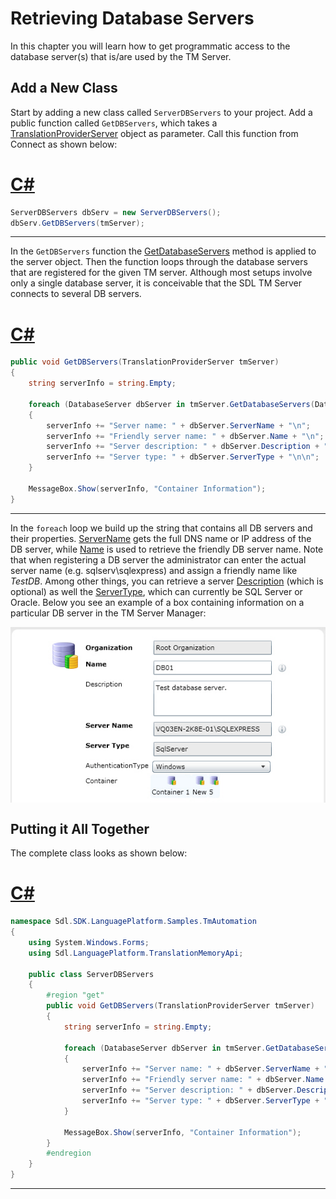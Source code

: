 Retrieving Database Servers
===

In this chapter you will learn how to get programmatic access to the database server(s) that is/are used by the TM Server.

Add a New Class
----

Start by adding a new class called `ServerDBServers` to your project. Add a public function called `GetDBServers`, which takes a [TranslationProviderServer](../../api/translationmemory/Sdl.LanguagePlatform.TranslationMemoryApi.TranslationProviderServer.yml) object as parameter. Call this function from Connect as shown below:

# [C#](#tab/tabid-1)
```cs
ServerDBServers dbServ = new ServerDBServers();
dbServ.GetDBServers(tmServer);
```
****
In the `GetDBServers` function the [GetDatabaseServers](../../api/translationmemory/Sdl.LanguagePlatform.TranslationMemoryApi.TranslationProviderServer.yml#Sdl_LanguagePlatform_TranslationMemoryApi_TranslationProviderServer_GetDatabaseServers_Sdl_LanguagePlatform_TranslationMemoryApi_DatabaseServerProperties_) method is applied to the server object. Then the function loops through the database servers that are registered for the given TM server. Although most setups involve only a single database server, it is conceivable that the SDL TM Server connects to several DB servers.
# [C#](#tab/tabid-2)
```cs
public void GetDBServers(TranslationProviderServer tmServer)
{
    string serverInfo = string.Empty;

    foreach (DatabaseServer dbServer in tmServer.GetDatabaseServers(DatabaseServerProperties.None))
    {
        serverInfo += "Server name: " + dbServer.ServerName + "\n";
        serverInfo += "Friendly server name: " + dbServer.Name + "\n";
        serverInfo += "Server description: " + dbServer.Description + "\n";
        serverInfo += "Server type: " + dbServer.ServerType + "\n\n";
    }

    MessageBox.Show(serverInfo, "Container Information");
}
```
****
In the `foreach` loop we build up the string that contains all DB servers and their properties. [ServerName](../../api/translationmemory/Sdl.LanguagePlatform.TranslationMemoryApi.DatabaseServer.yml#Sdl_LanguagePlatform_TranslationMemoryApi_DatabaseServer_ServerName) gets the full DNS name or IP address of the DB server, while [Name](../../api/translationmemory/Sdl.LanguagePlatform.TranslationMemoryApi.DatabaseServer.yml#Sdl_LanguagePlatform_TranslationMemoryApi_DatabaseServer_Name) is used to retrieve the friendly DB server name. Note that when registering a DB server the administrator can enter the actual server name (e.g. sqlserv\sqlexpress) and assign a friendly name like *TestDB*. Among other things, you can retrieve a server [Description](../../api/translationmemory/Sdl.LanguagePlatform.TranslationMemoryApi.DatabaseServer.yml#Sdl_LanguagePlatform_TranslationMemoryApi_DatabaseServer_Description) (which is optional) as well the [ServerType](../../api/translationmemory/Sdl.LanguagePlatform.TranslationMemoryApi.DatabaseServer.yml#Sdl_LanguagePlatform_TranslationMemoryApi_DatabaseServer_ServerType), which can currently be SQL Server or Oracle.
Below you see an example of a box containing information on a particular DB server in the TM Server Manager:

<img style="display:block; " src="images/DbServerInfo.jpg"/>

Putting it All Together
----
The complete class looks as shown below:
# [C#](#tab/tabid-3)
```cs
namespace Sdl.SDK.LanguagePlatform.Samples.TmAutomation
{
    using System.Windows.Forms;
    using Sdl.LanguagePlatform.TranslationMemoryApi;

    public class ServerDBServers
    {
        #region "get"
        public void GetDBServers(TranslationProviderServer tmServer)
        {
            string serverInfo = string.Empty;

            foreach (DatabaseServer dbServer in tmServer.GetDatabaseServers(DatabaseServerProperties.None))
            {
                serverInfo += "Server name: " + dbServer.ServerName + "\n";
                serverInfo += "Friendly server name: " + dbServer.Name + "\n";
                serverInfo += "Server description: " + dbServer.Description + "\n";
                serverInfo += "Server type: " + dbServer.ServerType + "\n\n";
            }

            MessageBox.Show(serverInfo, "Container Information");
        }
        #endregion
    }
}
```
****